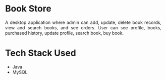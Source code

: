 # Book Store

<div align="justify"> A desktop application where admin can add, update, delete book records, view and search books, and see orders. User can see profile, books, purchased history, update profile, search book, buy book. <div>

# Tech Stack Used

<ul>
  <li>Java</li>
  <li>MySQL</li>
</ul>
